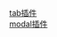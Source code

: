 [tab插件](http://book.jirengu.com/jirengu-inc/jrg-renwu11/homework/%E5%88%98%E5%AE%87%E8%B6%85/%E8%BF%9B%E9%98%B6/tab.html)  
[modal插件](http://book.jirengu.com/jirengu-inc/jrg-renwu11/homework/%E5%88%98%E5%AE%87%E8%B6%85/%E8%BF%9B%E9%98%B6/modal.html)
